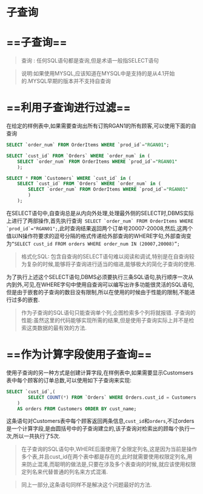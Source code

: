 # 子查询
# ==子查询==
> 查询 : 任何SQL语句都是查询,但是术语一般指SELECT语句

> 说明:如果使用MYSQL,应该知道在MYSQL中是支持的是从4.1开始的.MYSQL早期的版本并不支持自查询

# ==利用子查询进行过滤==
在给定的样例表中,如果需要查询出所有订购RGAN1的所有顾客,可以使用下面的自查询
``` SQL
SELECT `order_num` FROM OrderItems WHERE `prod_id`="RGAN01";

SELECT `cust_id` FROM `Orders` WHERE `order_num` in (
    SELECT `order_num` FROM OrderItems WHERE `prod_id`="RGAN01"
    );

SELECT * FROM `Customers` WHERE `cust_id` in (
    SELECT `cust_id` FROM `Orders` WHERE `order_num` in (
        SELECT `order_num` FROM OrderItems WHERE `prod_id`="RGAN01"
        )
    );
```
在SELECT语句中,自查询总是从内向外处理,处理最外侧的SELECT时,DBMS实际上进行了两部操作,首先执行查询``` SELECT `order_num` FROM OrderItems WHERE `prod_id`="RGAN01";```,此时查询结果返回两个订单号20007-20008,然后,这两个值以IN操作符要求的逗号分隔的格式传递给外部查询的WHERE字句,外部查询变为```“SELECT cust_id FROM orders WHERE order_num IN (20007,20008)”;```
>格式化SQL:
>包含自查询的SELECT语句难以阅读和调试,特别是在自查询较为复杂的时候,能够将子查询进行适当的缩进,能够极大的简化子查询的使用.

为了执行上述这个SELECT语句,DBMS必须要执行三条SQL语句,执行顺序一次从内到外,可见,在WHERE字句中使用自查询可以编写出许多功能很灵活的SQL语句,但是由于嵌套的子查询的数目没有限制,所以在使用的时候由于性能的限制,不能进行过多的嵌套.
> 作为子查询的SQL语句只能查询单个列,企图检索多个列将就报错.
> 子查询的性能:虽然这里的代码能够实现所需的结果,但是使用子查询实际上并不是检索这类数据的最有效的方法.

# ==作为计算字段使用子查询==
使用子查询的另一种方式是创建计算字段,在样例表中,如果需要显示Customsers表中每个顾客的订单总数,可以使用如下子查询来实现:
``` SQL
SELECT `cust_id`,(
        SELECT COUNT(*) FROM `Orders` WHERE Orders.cust_id = Customers.cust_id
    )
    AS orders FROM Customers ORDER BY cust_name;

```
这条语句对Customers表中每个顾客返回两条信息,`cust_id`和`orders`,不过orders是一个计算字段,是由圆括号中的子查询建立的,该子查询对检索出的顾每个执行一次,所以一共执行了5次.
>在子查询的SQL语句中,WHERE后面使用了全限定列名,这是因为当前是操作多个表,并且cust_id在两个表中都是存在的,此时就需要使用权限定列名,用来防止混淆,而聪明的做法是,只要在涉及多个表查询的时候,就应该使用权限定列名来代替普通的列名来方式混淆.

>同上一部分,这条语句同样不是解决这个问题最好的方法.

